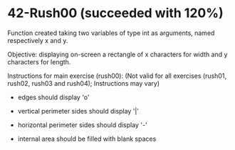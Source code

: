 # 42-Rush00 (succeeded with 120%)
Function created taking two variables of type int as arguments, named respectively x and y.
<p>
Objective: displaying on-screen a rectangle of x characters for width and y characters for length.

Instructions for main exercise (rush00):
(Not valid for all exercises (rush01, rush02, rush03 and rush04); Instructions may vary)

- edges should display 'o'

- vertical perimeter sides should display '|'

- horizontal perimeter sides should display '-'

- internal area should be filled with blank spaces
